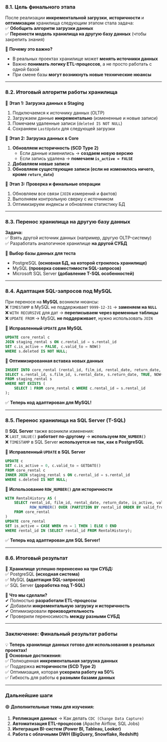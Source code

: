 ### **8.1. Цель финального этапа**

После реализации **инкрементальной загрузки**, **историчности** и **оптимизации** хранилища следующим этапом стала задача:  
✅ **Обобщить алгоритм загрузки данных**  
✅ **Перенести модель хранилища на другую базу данных** (чтобы закрепить знания)

📌 **Почему это важно?**

- В реальных проектах хранилище может **менять источники данных**
- Важно **понимать логику ETL-процессов**, а не просто работать с одной базой
- При смене базы **могут возникнуть новые технические нюансы**

---

### **8.2. Итоговый алгоритм работы хранилища**

📌 **Этап 1: Загрузка данных в Staging**

1. Подключаемся к источнику данных (OLTP)
2. Загружаем данные **инкрементально** (измененные и новые записи)
3. Помечаем удаленные записи (`deleted IS NOT NULL`)
4. Сохраняем `LastUpdate` для следующей загрузки

📌 **Этап 2: Загрузка данных в Core**

1. **Обновляем историчность (SCD Type 2)**
    - Если данные изменились → **создаем новую версию**
    - Если запись удалена → **помечаем `is_active = FALSE`**
2. **Добавляем новые записи**
3. **Обновляем существующие записи (если не изменилось ничего, кроме `return_date`)**

📌 **Этап 3: Проверка и финальные операции**

1. Обновляем все связи (`JOIN` измерений и фактов)
2. Выполняем контрольную сверку с источником
3. Оптимизируем индексы и обновляем статистику БД

---

### **8.3. Перенос хранилища на другую базу данных**

**Задача:**  
✅ Взять другой источник данных (например, другую OLTP-систему)  
✅ Разработать аналогичное хранилище **на другой СУБД**

📌 **Выбор базы данных для теста**

- PostgreSQL **(основная БД, на которой строилось хранилище)**
- MySQL **(проверка совместимости SQL-запросов)**
- Microsoft SQL Server **(добавление T-SQL особенностей)**

---

### **8.4. Адаптация SQL-запросов под MySQL**

При переносе на **MySQL** возникли нюансы:  
❌ `TIMESTAMP` в MySQL не поддерживает `9999-12-31` → **заменяем на `NULL`**  
❌ `WITH RECURSIVE` для дат → **переписываем через временные таблицы**  
❌ `UPDATE FROM` → MySQL **не поддерживает**, нужно использовать `JOIN`

📌 **Исправленный `UPDATE` для MySQL**

```sql
UPDATE core_rental c
JOIN staging_rental s ON c.rental_id = s.rental_id
SET c.is_active = FALSE, c.valid_to = NOW()
WHERE s.deleted IS NOT NULL;
```

📌 **Оптимизированная вставка новых данных**

```sql
INSERT INTO core_rental (rental_id, film_id, rental_date, return_date, is_active, valid_from, valid_to)
SELECT s.rental_id, s.film_id, s.rental_date, s.return_date, TRUE, NOW(), NULL
FROM staging_rental s
WHERE NOT EXISTS (
    SELECT 1 FROM core_rental c WHERE c.rental_id = s.rental_id
);
```

✅ **Теперь код адаптирован для MySQL!**

---

### **8.5. Перенос хранилища на SQL Server (T-SQL)**

В **SQL Server** также возникли изменения:  
❌ `LAST_VALUE()` **работает по-другому** → **используем `ROW_NUMBER()`**  
❌ `TIMESTAMP` в SQL Server **используется не так, как в PostgreSQL**

📌 **Исправленный `UPDATE` в SQL Server**

```sql
UPDATE c
SET c.is_active = 0, c.valid_to = GETDATE()
FROM core_rental c
INNER JOIN staging_rental s ON c.rental_id = s.rental_id
WHERE s.deleted IS NOT NULL;
```

📌 **Использование `ROW_NUMBER()` для историчности**

```sql
WITH RentalHistory AS (
    SELECT rental_id, film_id, rental_date, return_date, is_active, valid_from, valid_to,
           ROW_NUMBER() OVER (PARTITION BY rental_id ORDER BY valid_from DESC) AS rn
    FROM core_rental
)
UPDATE core_rental
SET is_active = CASE WHEN rn = 1 THEN 1 ELSE 0 END
WHERE rental_id IN (SELECT rental_id FROM RentalHistory);
```

✅ **Теперь код адаптирован для SQL Server!**

---

### **8.6. Итоговый результат**

🚀 **Хранилище успешно перенесено на три СУБД:**  
✅ PostgreSQL **(исходная система)**  
✅ MySQL **(адаптация SQL-запросов)**  
✅ SQL Server **(доработка под T-SQL)**

📌 **Что мы сделали?**  
✔ Полностью **разработали ETL-процессы**  
✔ Добавили **инкрементальную загрузку и историчность**  
✔ Оптимизировали **производительность**  
✔ Проверили переносимость **между разными СУБД**

---

### **Заключение: Финальный результат работы**

💡 **Теперь хранилище данных готово для использования в реальных проектах!**  
📌 **Основные достижения:**  
✅ Полноценная **инкрементальная загрузка данных**  
✅ Поддержка **историчности (SCD Type 2)**  
✅ Оптимизация, которая **ускорила работу на 50%**  
✅ Гибкость для работы **с разными базами данных**

---

### **Дальнейшие шаги**

🟢 **Дополнительные темы для изучения:**

1. **Репликация данных** → Как делать `CDC (Change Data Capture)`
2. **Автоматизация ETL-процессов** (Apache Airflow, SQL Jobs)
3. **Интеграция BI-систем (Power BI, Tableau, Looker)**
4. **Работа с облачными DWH (BigQuery, Snowflake, Redshift)**